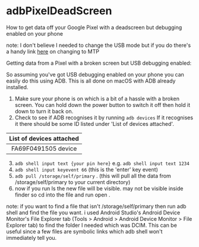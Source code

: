 # adbPixelDeadScreen
How to get data off your Google Pixel with a deadscreen but debugging enabled on your phone

note: I don't believe I needed to change the USB mode but if you do there's a handy link [here](https://android.stackexchange.com/questions/120026/how-do-i-change-from-ptp-to-mtp-mode-cannot-find-options-in-settings) on changing to MTP

Getting data from a Pixel with a broken screen but USB debugging enabled:

So assuming you've got USB debugging enabled on your phone you can easily do this using ADB. This is all done on macOS with ADB already installed.

1. Make sure your phone is on which is a bit of a hassle with a broken screen. You can hold down the power button to switch it off then hold it down to turn it back on.
2. Check to see if ADB recognises it by running `adb devices` If it recognises it there should be some ID listed under 'List of devices attached'. 

|List of devices attached|
|:----:|
|FA69F0491505	device|

3. `adb shell input text {your pin here}` e.g. `adb shell input text 1234`
4. `adb shell input keyevent 66` (this is the 'enter' key event)
5. `adb pull /storage/self/primary` . (this will pull all the data from /storage/self/primary to your current directory)
6. now if you run ls the new file will be visible. may not be visible inside finder so cd into the file and run open .

note: if you want to find a file that isn't /storage/self/primary then run adb shell and find the file you want. i used Android Studio's Android Device Monitor's File Explorer tab (Tools > Android > Android Device Monitor > File Explorer tab) to find the folder I needed which was DCIM. This can be useful since a few files are symbolic links which adb shell won't immediately tell you.
